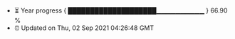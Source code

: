 - ⏳ Year progress { ████████████████████▁▁▁▁▁▁▁▁▁▁ } 66.90 %
- ⏰ Updated on Thu, 02 Sep 2021 04:26:48 GMT


